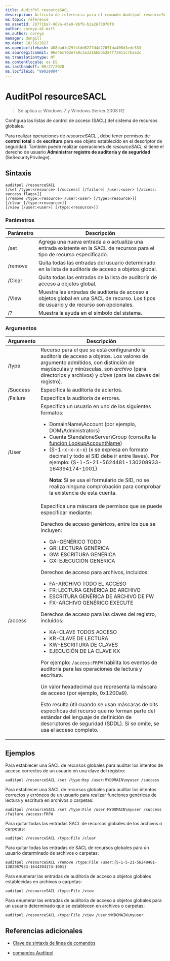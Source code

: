 ```yaml
---
title: AuditPol resourceSACL
description: Artículo de referencia para el comando Auditpol resourceSACL, que configura las listas de control de acceso (SACL) del sistema de recursos globales.
ms.topic: reference
ms.assetid: 28771ba7-967a-45e9-9bf0-b2a2673070f0
author: coreyp-at-msft
ms.author: coreyp
manager: dongill
ms.date: 10/16/2017
ms.openlocfilehash: 408dadfd29fb1dd6227d4d27651da400d1ede333
ms.sourcegitcommit: 96d46c702e7a9c3a321bbbb5284f73911c7baa3c
ms.translationtype: MT
ms.contentlocale: es-ES
ms.lasthandoff: 08/27/2020
ms.locfileid: "89029004"
---
```

# <a name="auditpol-resourcesacl"></a>AuditPol resourceSACL

> Se aplica a: Windows 7 y Windows Server 2008 R2

Configura las listas de control de acceso (SACL) del sistema de recursos globales.

Para realizar operaciones de *resourceSACL* , debe tener permisos de **control total** o de **escritura** para ese objeto establecido en el descriptor de seguridad. También puede realizar operaciones de *resourceSACL* si tiene el derecho de usuario **Administrar registro de auditoría y de seguridad** (SeSecurityPrivilege).

## <a name="syntax"></a>Sintaxis

```
auditpol /resourceSACL
[/set /type:<resource> [/success] [/failure] /user:<user> [/access:<access flags>]]
[/remove /type:<resource> /user:<user> [/type:<resource>]]
[/clear [/type:<resource>]]
[/view [/user:<user>] [/type:<resource>]]
```

### <a name="parameters"></a>Parámetros

| Parámetro | Descripción |
| --------- | ----------- |
| /set | Agrega una nueva entrada a o actualiza una entrada existente en la SACL de recursos para el tipo de recurso especificado. |
| /remove | Quita todas las entradas del usuario determinado en la lista de auditoría de acceso a objetos global. |
| /Clear | Quita todas las entradas de la lista de auditoría de acceso a objetos global.|
| /View | Muestra las entradas de auditoría de acceso a objetos global en una SACL de recurso. Los tipos de usuario y de recurso son opcionales. |
| /? | Muestra la ayuda en el símbolo del sistema. |

### <a name="arguments"></a>Argumentos

| Argumento | Descripción |
| -------- | ----------- |
| /type | Recurso para el que se está configurando la auditoría de acceso a objetos. Los valores de argumento admitidos, con distinción de mayúsculas y minúsculas, son *archivo* (para directorios y archivos) y *clave* (para las claves del registro). |
| /Success | Especifica la auditoría de aciertos. |
| /Failure | Especifica la auditoría de errores. |
| /User | Especifica un usuario en uno de los siguientes formatos:<ul><li> DomainName\Account (por ejemplo, DOM\Administrators)</li><li>Cuenta StandaloneServer\Group (consulte la [función LookupAccountName](/windows/win32/api/winbase/nf-winbase-lookupaccountnamea))</li><li>{S-1-x-x-x-x} (x se expresa en formato decimal y todo el SID debe ir entre llaves). Por ejemplo: {S-1-5-21-5624481-130208933-164394174-1001}<p>**Nota:** Si se usa el formulario de SID, no se realiza ninguna comprobación para comprobar la existencia de esta cuenta.</li></ul> |
| /access | Especifica una máscara de permisos que se puede especificar mediante:<p>Derechos de acceso genéricos, entre los que se incluyen:<ul><li>GA-GENÉRICO TODO</li><li>GR: LECTURA GENÉRICA</li><li>GW: ESCRITURA GENÉRICA</li><li>GX: EJECUCIÓN GENÉRICA</li></ul><p>Derechos de acceso para archivos, incluidos:<ul><li>FA-ARCHIVO TODO EL ACCESO</li><li>FR: LECTURA GENÉRICA DE ARCHIVO</li><li>ESCRITURA GENÉRICA DE ARCHIVO DE FW</li><li>FX-ARCHIVO GENÉRICO EXECUTE</li></ul><p>Derechos de acceso para las claves del registro, incluidos:<ul><li>KA-CLAVE TODOS ACCESO</li><li>KR-CLAVE DE LECTURA</li><li>KW-ESCRITURA DE CLAVES</li><li>EJECUCIÓN DE LA CLAVE KX</li></ul><p>Por ejemplo: `/access:FRFW` habilita los eventos de auditoría para las operaciones de lectura y escritura.<p>Un valor hexadecimal que representa la máscara de acceso (por ejemplo, 0x1200a9).<p>Esto resulta útil cuando se usan máscaras de bits específicas del recurso que no forman parte del estándar del lenguaje de definición de descriptores de seguridad (SDDL). Si se omite, se usa el acceso completo. |

## <a name="examples"></a>Ejemplos

Para establecer una SACL de recursos globales para auditar los intentos de acceso correctos de un usuario en una clave del registro:

```
auditpol /resourceSACL /set /type:Key /user:MYDOMAIN\myuser /success
```

Para establecer una SACL de recursos globales para auditar los intentos correctos y erróneos de un usuario para realizar funciones genéricas de lectura y escritura en archivos o carpetas:

```
auditpol /resourceSACL /set /type:File /user:MYDOMAIN\myuser /success /failure /access:FRFW
```

Para quitar todas las entradas SACL de recursos globales de los archivos o carpetas:

```
auditpol /resourceSACL /type:File /clear
```

Para quitar todas las entradas de SACL de recursos globales para un usuario determinado de archivos o carpetas:

```
auditpol /resourceSACL /remove /type:File /user:{S-1-5-21-56248481-1302087933-1644394174-1001}
```

Para enumerar las entradas de auditoría de acceso a objetos globales establecidas en archivos o carpetas:

```
auditpol /resourceSACL /type:File /view
```

Para enumerar las entradas de auditoría de acceso a objetos globales para un usuario determinado que se establecen en archivos o carpetas:

```
auditpol /resourceSACL /type:File /view /user:MYDOMAIN\myuser
```

## <a name="additional-references"></a>Referencias adicionales

- [Clave de sintaxis de línea de comandos](command-line-syntax-key.md)

- [comandos Auditpol](auditpol.md)
